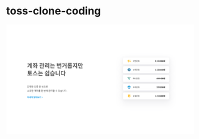 # toss-clone-coding
![토스클론코딩](https://github.com/kim-juyeong/toss-clone-coding/blob/master/capture/toss_clone.png?raw=true)

